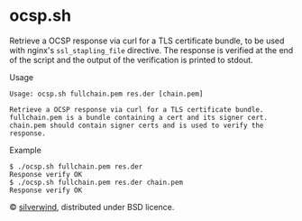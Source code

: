 # ocsp.sh

Retrieve a OCSP response via curl for a TLS certificate bundle, to be used with nginx's `ssl_stapling_file` directive. The response is verified at the end of the script and the output of the verification is printed to stdout.

Usage

```
Usage: ocsp.sh fullchain.pem res.der [chain.pem]

Retrieve a OCSP response via curl for a TLS certificate bundle.
fullchain.pem is a bundle containing a cert and its signer cert.
chain.pem should contain signer certs and is used to verify the response.
```

Example

```console
$ ./ocsp.sh fullchain.pem res.der
Response verify OK
$ ./ocsp.sh fullchain.pem res.der chain.pem
Response verify OK
```

© [silverwind](https://github.com/silverwind), distributed under BSD licence.
